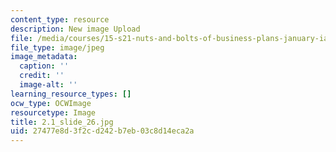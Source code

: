 ```yaml
---
content_type: resource
description: New image Upload
file: /media/courses/15-s21-nuts-and-bolts-of-business-plans-january-iap-2014/27477e8d3f2cd242b7eb03c8d14eca2a_2.1_slide_26.jpg
file_type: image/jpeg
image_metadata:
  caption: ''
  credit: ''
  image-alt: ''
learning_resource_types: []
ocw_type: OCWImage
resourcetype: Image
title: 2.1_slide_26.jpg
uid: 27477e8d-3f2c-d242-b7eb-03c8d14eca2a
---
```

